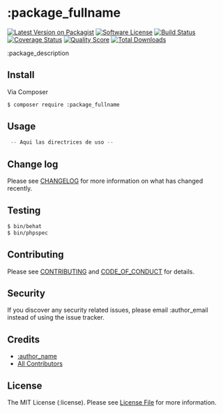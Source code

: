 # :package_fullname

[![Latest Version on Packagist][ico-version]][link-packagist]
[![Software License][ico-license]](LICENSE.md)
[![Build Status][ico-travis]][link-travis]
[![Coverage Status][ico-scrutinizer]][link-scrutinizer]
[![Quality Score][ico-code-quality]][link-code-quality]
[![Total Downloads][ico-downloads]][link-downloads]

:package_description

## Install

Via Composer

``` bash
$ composer require :package_fullname
```

## Usage

``` php
 -- Aqui las directrices de uso --    
```

## Change log

Please see [CHANGELOG](CHANGELOG.md) for more information on what has changed recently.

## Testing

``` bash
$ bin/behat
$ bin/phpspec
```

## Contributing

Please see [CONTRIBUTING](CONTRIBUTING.md) and [CODE_OF_CONDUCT](CODE_OF_CONDUCT.md) for details.

## Security

If you discover any security related issues, please email :author_email instead of using the issue tracker.

## Credits

- [:author_name][link-author]
- [All Contributors][link-contributors]

## License

The MIT License (:license). Please see [License File](LICENSE.md) for more information.

[ico-version]: https://img.shields.io/packagist/v/:package_fullname.svg?style=flat-square
[ico-license]: https://img.shields.io/badge/license-MIT-brightgreen.svg?style=flat-square
[ico-travis]: https://img.shields.io/travis/:package_fullname/master.svg?style=flat-square
[ico-scrutinizer]: https://img.shields.io/scrutinizer/coverage/g/:package_fullname.svg?style=flat-square
[ico-code-quality]: https://img.shields.io/scrutinizer/g/:package_fullname.svg?style=flat-square
[ico-downloads]: https://img.shields.io/packagist/dt/:package_fullname.svg?style=flat-square

[link-packagist]: https://packagist.org/packages/:package_fullname
[link-travis]: https://travis-ci.org/:package_fullname
[link-scrutinizer]: https://scrutinizer-ci.com/g/:package_fullname/code-structure
[link-code-quality]: https://scrutinizer-ci.com/g/:package_fullname
[link-downloads]: https://packagist.org/packages/:package_fullname
[link-author]: :author_website
[link-contributors]: ../../contributors
